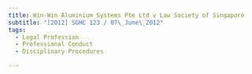 ```yaml
---
title: Win-Win Aluminium Systems Pte Ltd v Law Society of Singapore 
subtitle: "[2012] SGHC 123 / 07\_June\_2012"
tags:
  - Legal Profession
  - Professional Conduct
  - Disciplinary Procedures

---
```


